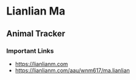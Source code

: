 # Lianlian Ma

## Animal Tracker

### Important Links

- https://lianlianm.com
- https://lianlianm.com/aau/wnm617/ma.lianlian